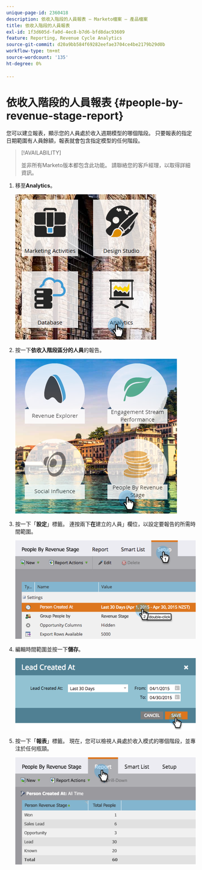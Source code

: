 ```yaml
---
unique-page-id: 2360418
description: 依收入階段的人員報表 — Marketo檔案 — 產品檔案
title: 依收入階段的人員報表
exl-id: 1f3d605d-fa0d-4ec8-b7d6-bfd8dac93609
feature: Reporting, Revenue Cycle Analytics
source-git-commit: d20a9bb584f69282eefae3704ce4be2179b29d0b
workflow-type: tm+mt
source-wordcount: '135'
ht-degree: 0%

---
```


# 依收入階段的人員報表 {#people-by-revenue-stage-report}

您可以建立報表，顯示您的人員處於收入週期模型的哪個階段。 只要報表的指定日期範圍有人員餘額，報表就會包含指定模型的任何階段。

>[!AVAILABILITY]
>
>並非所有Marketo版本都包含此功能。 請聯絡您的客戶經理，以取得詳細資訊。

1. 移至&#x200B;**Analytics**。

   ![](assets/image2017-3-27-15-3a43-3a55.png)

1. 按一下&#x200B;**依收入階段區分的人員**&#x200B;的報告。

   ![](assets/image2017-3-27-15-3a46-3a27.png)

1. 按一下「**設定**」標籤。 連按兩下&#x200B;**在**&#x200B;建立的人員」欄位，以設定要報告的所需時間範圍。

   ![](assets/image2017-3-28-8-3a6-3a23.png)

1. 編輯時間範圍並按一下&#x200B;**儲存**。

   ![](assets/image2015-4-29-12-3a11-3a31.png)

1. 按一下「**報表**」標籤。 現在，您可以檢視人員處於收入模式的哪個階段，並專注於任何瓶頸。

   ![](assets/image2017-3-28-8-3a6-3a48.png)
